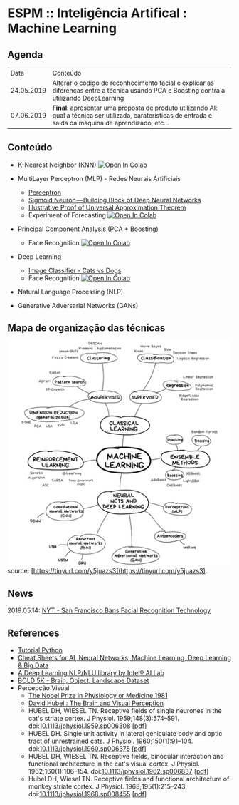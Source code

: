 # ESPM :: Inteligência Artifical : Machine Learning

## Agenda
<table>
    <tr>
        <td>Data</td>
        <td>Conteúdo</td>
    </tr>
    <tr>
        <td>24.05.2019</td>
        <td>Alterar o código de reconhecimento facial e explicar as diferenças entre a técnica usando PCA e Boosting contra a utilizando DeepLearning</td>
    </tr>
    <tr>
        <td>07.06.2019</td>
        <td><b>Final</b>: apresentar uma proposta de produto utilizando AI: qual a técnica ser utilizada, caraterísticas de entrada e saída da máquina de aprendizado, etc...</td>
    </tr>
</table>

## Conteúdo

- K-Nearest Neighbor (KNN) [![Open In Colab](https://colab.research.google.com/assets/colab-badge.svg)](https://colab.research.google.com/github/hsandmann/espm.ml/blob/master/knn/knn.ipynb)

- MultiLayer Perceptron (MLP) - Redes Neurais Artificiais
  - [Perceptron](https://hackernoon.com/perceptron-deep-learning-basics-3a938c5f84b6)
  - [Sigmoid Neuron — Building Block of Deep Neural Networks](https://towardsdatascience.com/sigmoid-neuron-deep-neural-networks-a4cd35b629d7)
  - [Illustrative Proof of Universal Approximation Theorem](https://hackernoon.com/illustrative-proof-of-universal-approximation-theorem-5845c02822f6)
  - Experiment of Forecasting  [![Open In Colab](https://colab.research.google.com/assets/colab-badge.svg)](https://colab.research.google.com/github/hsandmann/espm.ml/blob/master/mlp/forecasting.ipynb)

- Principal Component Analysis (PCA + Boosting)
  - Face Recognition [![Open In Colab](https://colab.research.google.com/assets/colab-badge.svg)](https://colab.research.google.com/github/hsandmann/espm.ml/blob/master/faces/pca/face_recognition_opencv.ipynb)

- Deep Learning
  - [Image Classifier - Cats vs Dogs](https://towardsdatascience.com/image-classifier-cats-vs-dogs-with-convolutional-neural-networks-cnns-and-google-colabs-4e9af21ae7a8)
  - Face Recognition [![Open In Colab](https://colab.research.google.com/assets/colab-badge.svg)](https://colab.research.google.com/github/hsandmann/espm.ml/blob/master/faces/cnn/face_recognition_dlib.ipynb)

- Natural Language Processing (NLP)

- Generative Adversarial Networks (GANs)

## Mapa de organização das técnicas

![Mapa](assets/img/ml_map.png)
source: [https://tinyurl.com/y5juazs3](https://tinyurl.com/y5juazs3).

## News

2019.05.14: [NYT - San Francisco Bans Facial Recognition Technology](https://www.nytimes.com/2019/05/14/us/facial-recognition-ban-san-francisco.html)

## References
* [Tutorial Python](https://www.google.com/url?sa=t&rct=j&q=&esrc=s&source=web&cd=1&cad=rja&uact=8&ved=2ahUKEwix4Ybo_e7hAhXWLLkGHal6BysQFjAAegQIBRAC&url=https%3A%2F%2Fwww.tutorialspoint.com%2Fpython%2F&usg=AOvVaw2QBXg0qSlQEOe4IQcNFvbb)
* [Cheat Sheets for AI, Neural Networks, Machine Learning, Deep Learning & Big Data](https://becominghuman.ai/cheat-sheets-for-ai-neural-networks-machine-learning-deep-learning-big-data-678c51b4b463)
* [A Deep Learning NLP/NLU library by Intel® AI Lab](http://nlp_architect.nervanasys.com/)
* [BOLD 5K - Brain, Object, Landscape Dataset](https://bold5000.github.io/)
* Percepção Visual
  * [The Nobel Prize in Physiology or Medicine 1981](https://www.nobelprize.org/prizes/medicine/1981/summary/)
  * [David Hubel : The Brain and Visual Perception](https://www.youtube.com/watch?v=Gv6Edl-pidA)
  * HUBEL DH, WIESEL TN. Receptive fields of single neurones in the cat's striate cortex. J Physiol. 1959;148(3):574–591. doi:[10.1113/jphysiol.1959.sp006308](https://doi.org/10.1113/jphysiol.1959.sp006308) [[pdf](https://www.ncbi.nlm.nih.gov/pmc/articles/PMC1363130/pdf/jphysiol01298-0128.pdf)]
  * HUBEL DH. Single unit activity in lateral geniculate body and optic tract of unrestrained cats. J Physiol. 1960;150(1):91–104. doi:[10.1113/jphysiol.1960.sp006375](https://doi.org/10.1113/jphysiol.1960.sp006375) [[pdf](https://www.ncbi.nlm.nih.gov/pmc/articles/PMC1363149/pdf/jphysiol01288-0108.pdf)]
  * HUBEL DH, WIESEL TN. Receptive fields, binocular interaction and functional architecture in the cat's visual cortex. J Physiol. 1962;160(1):106–154. doi:[10.1113/jphysiol.1962.sp006837](https://doi.org/10.1113/jphysiol.1962.sp006837) [[pdf](https://www.ncbi.nlm.nih.gov/pmc/articles/PMC1359523/pdf/jphysiol01247-0121.pdf)]
  * Hubel DH, Wiesel TN. Receptive fields and functional architecture of monkey striate cortex. J Physiol. 1968;195(1):215–243. doi:[10.1113/jphysiol.1968.sp008455](https://doi.org/10.1113/jphysiol.1968.sp008455) [[pdf](https://www.ncbi.nlm.nih.gov/pmc/articles/PMC1557912/pdf/jphysiol01104-0228.pdf)]